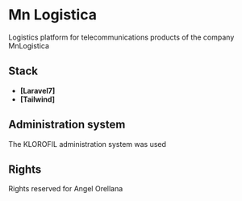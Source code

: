
# Mn Logistica

Logistics platform for telecommunications products of the company MnLogistica

## Stack

- **[Laravel7]**
- **[Tailwind]**
  
## Administration system

The KLOROFIL administration system was used

## Rights

Rights reserved for Angel Orellana

